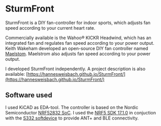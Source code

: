 # SturmFront

SturmFront is a DIY fan-controller for indoor sports, which adjusts fan speed according to your current heart rate.

Commercially available is the Wahoo® KICKR Headwind, which has an integrated fan and regulates fan speed according to your power output. Keith Wakeham developed an open-source DIY fan controller named [Maelstom](https://github.com/kwakeham/Maelstrom). Maelstrom also adjusts fan speed according to your power output.

I developed SturmFront independently. A project description is also available: [https://hannesweisbach.github.io/SturmFront/](https://hannesweisbach.github.io/SturmFront/)

## Software used

I used KiCAD as EDA-tool. The controller is based on the Nordic Semiconductor [NRF52832 SoC](https://www.nordicsemi.com/products/nrf52832). I used the [NRF5 SDK 17.1.0](https://www.nordicsemi.com/Products/Development-software/nrf5-sdk/download) in conjuction with the [S332 softdevice](https://www.nordicsemi.com/Products/Development-software/s332-ant) to provide ANT+ and BLE connectivity.
